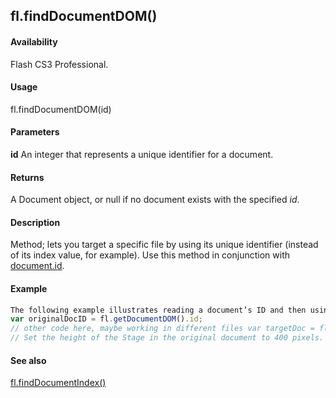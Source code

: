 ## fl.findDocumentDOM()

#### Availability

Flash CS3 Professional.

#### Usage

fl.findDocumentDOM(id)

#### Parameters

**id** An integer that represents a unique identifier for a document.

#### Returns

A Document object, or null if no document exists with the specified *id*.

#### Description

Method; lets you target a specific file by using its unique identifier (instead of its index value, for example). Use this method in conjunction with [document.id](#_bookmark223).

#### Example

```javascript
The following example illustrates reading a document’s ID and then using it to target that document:
var originalDocID = fl.getDocumentDOM().id;
// other code here, maybe working in different files var targetDoc = fl.findDocumentDOM(originalDocID);
// Set the height of the Stage in the original document to 400 pixels. targetDoc.height = 400;

```
#### See also

[fl.findDocumentIndex()](#fl.findDocumentIndex())

<span id="fl.findDocumentIndex()" class="anchor"></span>
